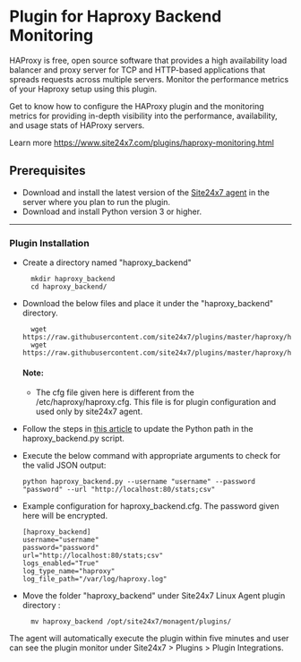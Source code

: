 
Plugin for Haproxy Backend Monitoring
=============================

HAProxy is free, open source software that provides a high availability load balancer and proxy server for TCP and HTTP-based applications that spreads requests across multiple servers. Monitor the performance metrics of your Haproxy setup using this plugin. 
  
Get to know how to configure the HAProxy plugin and the monitoring metrics for providing in-depth visibility into the performance, availability, and usage stats of HAProxy servers.

Learn more https://www.site24x7.com/plugins/haproxy-monitoring.html

## Prerequisites

- Download and install the latest version of the [Site24x7 agent](https://www.site24x7.com/app/client#/admin/inventory/add-monitor) in the server where you plan to run the plugin.
- Download and install Python version 3 or higher.

---

### Plugin Installation  

- Create a directory named "haproxy_backend"

		mkdir haproxy_backend
  		cd haproxy_backend/

- Download the below files and place it under the "haproxy_backend" directory.

		wget https://raw.githubusercontent.com/site24x7/plugins/master/haproxy/haproxy_backend/haproxy_backend.py
		wget https://raw.githubusercontent.com/site24x7/plugins/master/haproxy/haproxy_backend/haproxy_backend.cfg

  #### Note:
  	- The cfg file given here is different from the /etc/haproxy/haproxy.cfg. This file is for plugin configuration and used only by site24x7 agent.

- Follow the steps in [this article](https://support.site24x7.com/portal/en/kb/articles/updating-python-path-in-a-plugin-script-for-linux-servers) to update the Python path in the haproxy_backend.py script.
  
- Execute the below command with appropriate arguments to check for the valid JSON output:
  
	```
	python haproxy_backend.py --username "username" --password "password" --url "http://localhost:80/stats;csv"
	```

- Example configuration for haproxy_backend.cfg. The password given here will be encrypted.
	```
	[haproxy_backend]
	username="username"
	password="password"
	url="http://localhost:80/stats;csv"
	logs_enabled="True"
	log_type_name="haproxy"
	log_file_path="/var/log/haproxy.log"
	```
- Move the folder "haproxy_backend" under Site24x7 Linux Agent plugin directory : 

		mv haproxy_backend /opt/site24x7/monagent/plugins/
  
The agent will automatically execute the plugin within five minutes and user can see the plugin monitor under Site24x7 > Plugins > Plugin Integrations.
